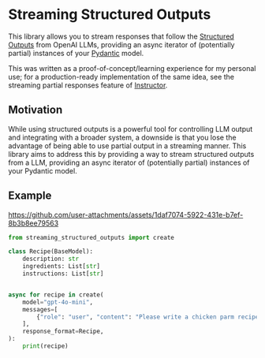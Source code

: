 # Streaming Structured Outputs

This library allows you to stream responses that follow the [Structured Outputs](https://platform.openai.com/docs/guides/structured-outputs/introduction) from OpenAI LLMs, providing an async iterator of (potentially partial) instances of your [Pydantic](https://docs.pydantic.dev/latest/) model.

This was written as a proof-of-concept/learning experience for my personal use; for a production-ready implementation of the same idea, see the streaming partial responses feature of [Instructor](https://python.useinstructor.com/concepts/partial/).

## Motivation

While using structured outputs is a powerful tool for controlling LLM output and integrating with a broader system, a downside is that you lose the advantage of being able to use partial output in a streaming manner. This library aims to address this by providing a way to stream structured outputs from a LLM, providing an async iterator of (potentially partial) instances of your Pydantic model.

## Example

https://github.com/user-attachments/assets/1daf7074-5922-431e-b7ef-8b3b8ee79563

```python
from streaming_structured_outputs import create

class Recipe(BaseModel):
    description: str
    ingredients: List[str]
    instructions: List[str]


async for recipe in create(
    model="gpt-4o-mini",
    messages=[
        {"role": "user", "content": "Please write a chicken parm recipe."},
    ],
    response_format=Recipe,
):
    print(recipe)
```
